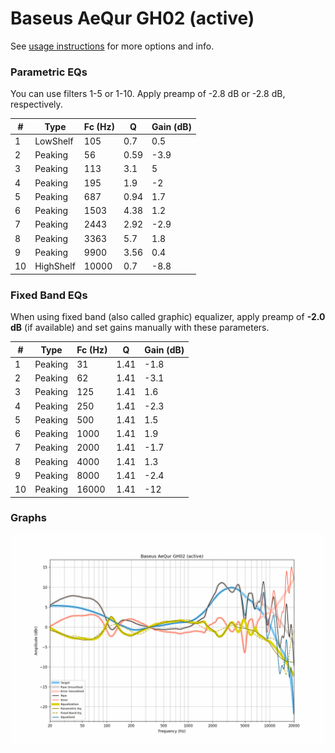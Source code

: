 # Baseus AeQur GH02 (active)
See [usage instructions](https://github.com/jaakkopasanen/AutoEq#usage) for more options and info.

### Parametric EQs
You can use filters 1-5 or 1-10. Apply preamp of -2.8 dB or -2.8 dB, respectively.

|   # | Type      |   Fc (Hz) |    Q |   Gain (dB) |
|-----|-----------|-----------|------|-------------|
|   1 | LowShelf  |       105 | 0.7  |         0.5 |
|   2 | Peaking   |        56 | 0.59 |        -3.9 |
|   3 | Peaking   |       113 | 3.1  |         5   |
|   4 | Peaking   |       195 | 1.9  |        -2   |
|   5 | Peaking   |       687 | 0.94 |         1.7 |
|   6 | Peaking   |      1503 | 4.38 |         1.2 |
|   7 | Peaking   |      2443 | 2.92 |        -2.9 |
|   8 | Peaking   |      3363 | 5.7  |         1.8 |
|   9 | Peaking   |      9900 | 3.56 |         0.4 |
|  10 | HighShelf |     10000 | 0.7  |        -8.8 |

### Fixed Band EQs
When using fixed band (also called graphic) equalizer, apply preamp of **-2.0 dB** (if available) and set gains manually with these parameters.

|   # | Type    |   Fc (Hz) |    Q |   Gain (dB) |
|-----|---------|-----------|------|-------------|
|   1 | Peaking |        31 | 1.41 |        -1.8 |
|   2 | Peaking |        62 | 1.41 |        -3.1 |
|   3 | Peaking |       125 | 1.41 |         1.6 |
|   4 | Peaking |       250 | 1.41 |        -2.3 |
|   5 | Peaking |       500 | 1.41 |         1.5 |
|   6 | Peaking |      1000 | 1.41 |         1.9 |
|   7 | Peaking |      2000 | 1.41 |        -1.7 |
|   8 | Peaking |      4000 | 1.41 |         1.3 |
|   9 | Peaking |      8000 | 1.41 |        -2.4 |
|  10 | Peaking |     16000 | 1.41 |       -12   |

### Graphs
![](./Baseus%20AeQur%20GH02%20(active).png)
